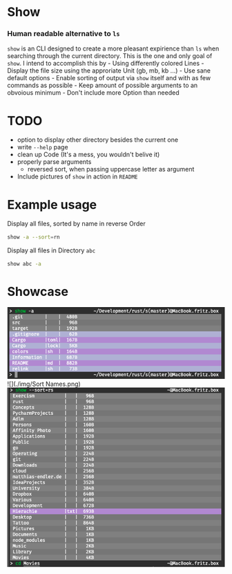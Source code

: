 # Show

### Human readable alternative to `ls`

`show` is an CLI designed to create a more pleasant expirience than `ls` when searching through the current directory.
This is the one and only goal of `show`.
I intend to accomplish this by
    -   Using differently colored Lines
    -   Display the file size using the approriate Unit (gb, mb, kb ...)
    -   Use sane default options
    -   Enable sorting of output via `show` itself and with as few commands as possible
    -   Keep amount of possible arguments to an obvoious minimum
    -   Don't include more Option than needed

# TODO 
-   option to display other directory besides the current one
-   write `--help` page
-   clean up Code (It's a mess, you wouldn't belive it)
-   properly parse arguments
    -   reversed sort, when passing uppercase letter as argument
-   Include pictures of `show` in action in `README`


# Example usage
Display all files, sorted by name in reverse Order

```sh
show -a --sort=rn
```

Display all files in Directory `abc`
```sh
show abc -a
```


# Showcase
![](./img/All.png)
![](./img/Sort Names.png)
![](./img/Sort.png)
